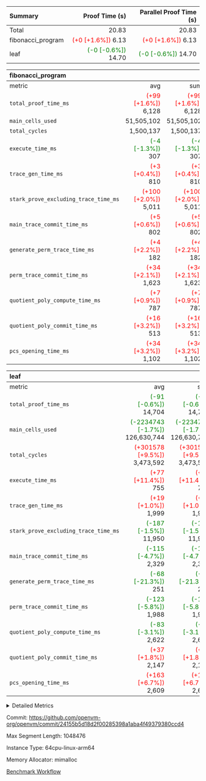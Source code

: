 | Summary | Proof Time (s) | Parallel Proof Time (s) |
|:---|---:|---:|
| Total |  20.83 |  20.83 |
| fibonacci_program | <span style='color: red'>(+0 [+1.6%])</span> 6.13 | <span style='color: red'>(+0 [+1.6%])</span> 6.13 |
| leaf | <span style='color: green'>(-0 [-0.6%])</span> 14.70 | <span style='color: green'>(-0 [-0.6%])</span> 14.70 |


| fibonacci_program |||||
|:---|---:|---:|---:|---:|
|metric|avg|sum|max|min|
| `total_proof_time_ms ` | <span style='color: red'>(+99 [+1.6%])</span> 6,128 | <span style='color: red'>(+99 [+1.6%])</span> 6,128 | <span style='color: red'>(+99 [+1.6%])</span> 6,128 | <span style='color: red'>(+99 [+1.6%])</span> 6,128 |
| `main_cells_used     ` |  51,505,102 |  51,505,102 |  51,505,102 |  51,505,102 |
| `total_cycles        ` |  1,500,137 |  1,500,137 |  1,500,137 |  1,500,137 |
| `execute_time_ms     ` | <span style='color: green'>(-4 [-1.3%])</span> 307 | <span style='color: green'>(-4 [-1.3%])</span> 307 | <span style='color: green'>(-4 [-1.3%])</span> 307 | <span style='color: green'>(-4 [-1.3%])</span> 307 |
| `trace_gen_time_ms   ` | <span style='color: red'>(+3 [+0.4%])</span> 810 | <span style='color: red'>(+3 [+0.4%])</span> 810 | <span style='color: red'>(+3 [+0.4%])</span> 810 | <span style='color: red'>(+3 [+0.4%])</span> 810 |
| `stark_prove_excluding_trace_time_ms` | <span style='color: red'>(+100 [+2.0%])</span> 5,011 | <span style='color: red'>(+100 [+2.0%])</span> 5,011 | <span style='color: red'>(+100 [+2.0%])</span> 5,011 | <span style='color: red'>(+100 [+2.0%])</span> 5,011 |
| `main_trace_commit_time_ms` | <span style='color: red'>(+5 [+0.6%])</span> 802 | <span style='color: red'>(+5 [+0.6%])</span> 802 | <span style='color: red'>(+5 [+0.6%])</span> 802 | <span style='color: red'>(+5 [+0.6%])</span> 802 |
| `generate_perm_trace_time_ms` | <span style='color: red'>(+4 [+2.2%])</span> 182 | <span style='color: red'>(+4 [+2.2%])</span> 182 | <span style='color: red'>(+4 [+2.2%])</span> 182 | <span style='color: red'>(+4 [+2.2%])</span> 182 |
| `perm_trace_commit_time_ms` | <span style='color: red'>(+34 [+2.1%])</span> 1,623 | <span style='color: red'>(+34 [+2.1%])</span> 1,623 | <span style='color: red'>(+34 [+2.1%])</span> 1,623 | <span style='color: red'>(+34 [+2.1%])</span> 1,623 |
| `quotient_poly_compute_time_ms` | <span style='color: red'>(+7 [+0.9%])</span> 787 | <span style='color: red'>(+7 [+0.9%])</span> 787 | <span style='color: red'>(+7 [+0.9%])</span> 787 | <span style='color: red'>(+7 [+0.9%])</span> 787 |
| `quotient_poly_commit_time_ms` | <span style='color: red'>(+16 [+3.2%])</span> 513 | <span style='color: red'>(+16 [+3.2%])</span> 513 | <span style='color: red'>(+16 [+3.2%])</span> 513 | <span style='color: red'>(+16 [+3.2%])</span> 513 |
| `pcs_opening_time_ms ` | <span style='color: red'>(+34 [+3.2%])</span> 1,102 | <span style='color: red'>(+34 [+3.2%])</span> 1,102 | <span style='color: red'>(+34 [+3.2%])</span> 1,102 | <span style='color: red'>(+34 [+3.2%])</span> 1,102 |

| leaf |||||
|:---|---:|---:|---:|---:|
|metric|avg|sum|max|min|
| `total_proof_time_ms ` | <span style='color: green'>(-91 [-0.6%])</span> 14,704 | <span style='color: green'>(-91 [-0.6%])</span> 14,704 | <span style='color: green'>(-91 [-0.6%])</span> 14,704 | <span style='color: green'>(-91 [-0.6%])</span> 14,704 |
| `main_cells_used     ` | <span style='color: green'>(-2234743 [-1.7%])</span> 126,630,744 | <span style='color: green'>(-2234743 [-1.7%])</span> 126,630,744 | <span style='color: green'>(-2234743 [-1.7%])</span> 126,630,744 | <span style='color: green'>(-2234743 [-1.7%])</span> 126,630,744 |
| `total_cycles        ` | <span style='color: red'>(+301578 [+9.5%])</span> 3,473,592 | <span style='color: red'>(+301578 [+9.5%])</span> 3,473,592 | <span style='color: red'>(+301578 [+9.5%])</span> 3,473,592 | <span style='color: red'>(+301578 [+9.5%])</span> 3,473,592 |
| `execute_time_ms     ` | <span style='color: red'>(+77 [+11.4%])</span> 755 | <span style='color: red'>(+77 [+11.4%])</span> 755 | <span style='color: red'>(+77 [+11.4%])</span> 755 | <span style='color: red'>(+77 [+11.4%])</span> 755 |
| `trace_gen_time_ms   ` | <span style='color: red'>(+19 [+1.0%])</span> 1,999 | <span style='color: red'>(+19 [+1.0%])</span> 1,999 | <span style='color: red'>(+19 [+1.0%])</span> 1,999 | <span style='color: red'>(+19 [+1.0%])</span> 1,999 |
| `stark_prove_excluding_trace_time_ms` | <span style='color: green'>(-187 [-1.5%])</span> 11,950 | <span style='color: green'>(-187 [-1.5%])</span> 11,950 | <span style='color: green'>(-187 [-1.5%])</span> 11,950 | <span style='color: green'>(-187 [-1.5%])</span> 11,950 |
| `main_trace_commit_time_ms` | <span style='color: green'>(-115 [-4.7%])</span> 2,329 | <span style='color: green'>(-115 [-4.7%])</span> 2,329 | <span style='color: green'>(-115 [-4.7%])</span> 2,329 | <span style='color: green'>(-115 [-4.7%])</span> 2,329 |
| `generate_perm_trace_time_ms` | <span style='color: green'>(-68 [-21.3%])</span> 251 | <span style='color: green'>(-68 [-21.3%])</span> 251 | <span style='color: green'>(-68 [-21.3%])</span> 251 | <span style='color: green'>(-68 [-21.3%])</span> 251 |
| `perm_trace_commit_time_ms` | <span style='color: green'>(-123 [-5.8%])</span> 1,988 | <span style='color: green'>(-123 [-5.8%])</span> 1,988 | <span style='color: green'>(-123 [-5.8%])</span> 1,988 | <span style='color: green'>(-123 [-5.8%])</span> 1,988 |
| `quotient_poly_compute_time_ms` | <span style='color: green'>(-83 [-3.1%])</span> 2,622 | <span style='color: green'>(-83 [-3.1%])</span> 2,622 | <span style='color: green'>(-83 [-3.1%])</span> 2,622 | <span style='color: green'>(-83 [-3.1%])</span> 2,622 |
| `quotient_poly_commit_time_ms` | <span style='color: red'>(+37 [+1.8%])</span> 2,147 | <span style='color: red'>(+37 [+1.8%])</span> 2,147 | <span style='color: red'>(+37 [+1.8%])</span> 2,147 | <span style='color: red'>(+37 [+1.8%])</span> 2,147 |
| `pcs_opening_time_ms ` | <span style='color: red'>(+163 [+6.7%])</span> 2,609 | <span style='color: red'>(+163 [+6.7%])</span> 2,609 | <span style='color: red'>(+163 [+6.7%])</span> 2,609 | <span style='color: red'>(+163 [+6.7%])</span> 2,609 |



<details>
<summary>Detailed Metrics</summary>

| group | num_segments | keygen_time_ms | commit_exe_time_ms |
| --- | --- | --- | --- |
| fibonacci_program | 1 | 345 | 6 | 

| group | air_name | quotient_deg | interactions | constraints |
| --- | --- | --- | --- | --- |
| fibonacci_program | AccessAdapterAir<16> | 2 | 5 | 14 | 
| fibonacci_program | AccessAdapterAir<2> | 2 | 5 | 14 | 
| fibonacci_program | AccessAdapterAir<32> | 2 | 5 | 14 | 
| fibonacci_program | AccessAdapterAir<4> | 2 | 5 | 14 | 
| fibonacci_program | AccessAdapterAir<64> | 2 | 5 | 14 | 
| fibonacci_program | AccessAdapterAir<8> | 2 | 5 | 14 | 
| fibonacci_program | BitwiseOperationLookupAir<8> | 2 | 2 | 4 | 
| fibonacci_program | MemoryMerkleAir<8> | 2 | 4 | 40 | 
| fibonacci_program | PersistentBoundaryAir<8> | 2 | 3 | 6 | 
| fibonacci_program | PhantomAir | 2 | 3 | 5 | 
| fibonacci_program | Poseidon2PeripheryAir<BabyBearParameters>, 1> | 2 | 1 | 286 | 
| fibonacci_program | ProgramAir | 1 | 1 | 4 | 
| fibonacci_program | RangeTupleCheckerAir<2> | 1 | 1 | 4 | 
| fibonacci_program | VariableRangeCheckerAir | 1 | 1 | 4 | 
| fibonacci_program | VmAirWrapper<Rv32BaseAluAdapterAir, BaseAluCoreAir<4, 8> | 2 | 19 | 43 | 
| fibonacci_program | VmAirWrapper<Rv32BaseAluAdapterAir, LessThanCoreAir<4, 8> | 2 | 17 | 39 | 
| fibonacci_program | VmAirWrapper<Rv32BaseAluAdapterAir, ShiftCoreAir<4, 8> | 2 | 23 | 90 | 
| fibonacci_program | VmAirWrapper<Rv32BranchAdapterAir, BranchEqualCoreAir<4> | 2 | 11 | 25 | 
| fibonacci_program | VmAirWrapper<Rv32BranchAdapterAir, BranchLessThanCoreAir<4, 8> | 2 | 13 | 41 | 
| fibonacci_program | VmAirWrapper<Rv32CondRdWriteAdapterAir, Rv32JalLuiCoreAir> | 2 | 10 | 22 | 
| fibonacci_program | VmAirWrapper<Rv32HintStoreAdapterAir, Rv32HintStoreCoreAir> | 2 | 15 | 17 | 
| fibonacci_program | VmAirWrapper<Rv32JalrAdapterAir, Rv32JalrCoreAir> | 2 | 16 | 20 | 
| fibonacci_program | VmAirWrapper<Rv32LoadStoreAdapterAir, LoadSignExtendCoreAir<4, 8> | 2 | 18 | 33 | 
| fibonacci_program | VmAirWrapper<Rv32LoadStoreAdapterAir, LoadStoreCoreAir<4> | 2 | 17 | 38 | 
| fibonacci_program | VmAirWrapper<Rv32MultAdapterAir, DivRemCoreAir<4, 8> | 2 | 25 | 88 | 
| fibonacci_program | VmAirWrapper<Rv32MultAdapterAir, MulHCoreAir<4, 8> | 2 | 24 | 38 | 
| fibonacci_program | VmAirWrapper<Rv32MultAdapterAir, MultiplicationCoreAir<4, 8> | 2 | 19 | 26 | 
| fibonacci_program | VmAirWrapper<Rv32RdWriteAdapterAir, Rv32AuipcCoreAir> | 2 | 11 | 15 | 
| fibonacci_program | VmConnectorAir | 2 | 3 | 9 | 
| leaf | AccessAdapterAir<2> | 4 | 5 | 12 | 
| leaf | AccessAdapterAir<4> | 4 | 5 | 12 | 
| leaf | AccessAdapterAir<8> | 4 | 5 | 12 | 
| leaf | FriReducedOpeningAir | 4 | 35 | 59 | 
| leaf | NativePoseidon2Air<BabyBearParameters>, 1> | 4 | 31 | 302 | 
| leaf | PhantomAir | 4 | 3 | 4 | 
| leaf | ProgramAir | 1 | 1 | 4 | 
| leaf | VariableRangeCheckerAir | 1 | 1 | 4 | 
| leaf | VmAirWrapper<BranchNativeAdapterAir, BranchEqualCoreAir<1> | 2 | 11 | 23 | 
| leaf | VmAirWrapper<JalNativeAdapterAir, JalCoreAir> | 4 | 7 | 6 | 
| leaf | VmAirWrapper<NativeAdapterAir<2, 0>, PublicValuesCoreAir> | 4 | 11 | 23 | 
| leaf | VmAirWrapper<NativeAdapterAir<2, 1>, FieldArithmeticCoreAir> | 4 | 15 | 23 | 
| leaf | VmAirWrapper<NativeLoadStoreAdapterAir<1>, NativeLoadStoreCoreAir<1> | 4 | 15 | 24 | 
| leaf | VmAirWrapper<NativeVectorizedAdapterAir<4>, FieldExtensionCoreAir> | 4 | 15 | 23 | 
| leaf | VmConnectorAir | 4 | 3 | 8 | 
| leaf | VolatileBoundaryAir | 4 | 4 | 16 | 

| group | air_name | idx | rows | prep_cols | perm_cols | main_cols | cells |
| --- | --- | --- | --- | --- | --- | --- | --- |
| leaf | AccessAdapterAir<2> | 0 | 524,288 |  | 16 | 11 | 14,155,776 | 
| leaf | AccessAdapterAir<4> | 0 | 262,144 |  | 16 | 13 | 7,602,176 | 
| leaf | AccessAdapterAir<8> | 0 | 65,536 |  | 16 | 17 | 2,162,688 | 
| leaf | FriReducedOpeningAir | 0 | 131,072 |  | 76 | 64 | 18,350,080 | 
| leaf | NativePoseidon2Air<BabyBearParameters>, 1> | 0 | 32,768 |  | 36 | 348 | 12,582,912 | 
| leaf | PhantomAir | 0 | 65,536 |  | 8 | 6 | 917,504 | 
| leaf | ProgramAir | 0 | 131,072 |  | 8 | 10 | 2,359,296 | 
| leaf | VariableRangeCheckerAir | 0 | 262,144 | 2 | 8 | 1 | 2,359,296 | 
| leaf | VmAirWrapper<BranchNativeAdapterAir, BranchEqualCoreAir<1> | 0 | 1,048,576 |  | 28 | 23 | 53,477,376 | 
| leaf | VmAirWrapper<JalNativeAdapterAir, JalCoreAir> | 0 | 131,072 |  | 12 | 10 | 2,883,584 | 
| leaf | VmAirWrapper<NativeAdapterAir<2, 0>, PublicValuesCoreAir> | 0 | 64 |  | 16 | 23 | 2,496 | 
| leaf | VmAirWrapper<NativeAdapterAir<2, 1>, FieldArithmeticCoreAir> | 0 | 2,097,152 |  | 20 | 30 | 104,857,600 | 
| leaf | VmAirWrapper<NativeLoadStoreAdapterAir<1>, NativeLoadStoreCoreAir<1> | 0 | 2,097,152 |  | 20 | 31 | 106,954,752 | 
| leaf | VmAirWrapper<NativeVectorizedAdapterAir<4>, FieldExtensionCoreAir> | 0 | 32,768 |  | 20 | 40 | 1,966,080 | 
| leaf | VmConnectorAir | 0 | 2 | 1 | 8 | 4 | 24 | 
| leaf | VolatileBoundaryAir | 0 | 524,288 |  | 8 | 11 | 9,961,472 | 

| group | air_name | segment | rows | prep_cols | perm_cols | main_cols | cells |
| --- | --- | --- | --- | --- | --- | --- | --- |
| fibonacci_program | AccessAdapterAir<8> | 0 | 64 |  | 24 | 17 | 2,624 | 
| fibonacci_program | BitwiseOperationLookupAir<8> | 0 | 65,536 | 3 | 8 | 2 | 655,360 | 
| fibonacci_program | MemoryMerkleAir<8> | 0 | 512 |  | 20 | 32 | 26,624 | 
| fibonacci_program | PersistentBoundaryAir<8> | 0 | 64 |  | 12 | 20 | 2,048 | 
| fibonacci_program | PhantomAir | 0 | 2 |  | 12 | 6 | 36 | 
| fibonacci_program | Poseidon2PeripheryAir<BabyBearParameters>, 1> | 0 | 256 |  | 8 | 300 | 78,848 | 
| fibonacci_program | ProgramAir | 0 | 4,096 |  | 8 | 10 | 73,728 | 
| fibonacci_program | RangeTupleCheckerAir<2> | 0 | 524,288 | 2 | 8 | 1 | 4,718,592 | 
| fibonacci_program | VariableRangeCheckerAir | 0 | 262,144 | 2 | 8 | 1 | 2,359,296 | 
| fibonacci_program | VmAirWrapper<Rv32BaseAluAdapterAir, BaseAluCoreAir<4, 8> | 0 | 1,048,576 |  | 80 | 36 | 121,634,816 | 
| fibonacci_program | VmAirWrapper<Rv32BaseAluAdapterAir, LessThanCoreAir<4, 8> | 0 | 524,288 |  | 40 | 37 | 40,370,176 | 
| fibonacci_program | VmAirWrapper<Rv32BaseAluAdapterAir, ShiftCoreAir<4, 8> | 0 | 2 |  | 52 | 53 | 210 | 
| fibonacci_program | VmAirWrapper<Rv32BranchAdapterAir, BranchEqualCoreAir<4> | 0 | 262,144 |  | 48 | 26 | 19,398,656 | 
| fibonacci_program | VmAirWrapper<Rv32BranchAdapterAir, BranchLessThanCoreAir<4, 8> | 0 | 8 |  | 56 | 32 | 704 | 
| fibonacci_program | VmAirWrapper<Rv32CondRdWriteAdapterAir, Rv32JalLuiCoreAir> | 0 | 131,072 |  | 44 | 18 | 8,126,464 | 
| fibonacci_program | VmAirWrapper<Rv32HintStoreAdapterAir, Rv32HintStoreCoreAir> | 0 | 4 |  | 36 | 26 | 248 | 
| fibonacci_program | VmAirWrapper<Rv32JalrAdapterAir, Rv32JalrCoreAir> | 0 | 16 |  | 36 | 28 | 1,024 | 
| fibonacci_program | VmAirWrapper<Rv32LoadStoreAdapterAir, LoadStoreCoreAir<4> | 0 | 32 |  | 72 | 40 | 3,584 | 
| fibonacci_program | VmAirWrapper<Rv32RdWriteAdapterAir, Rv32AuipcCoreAir> | 0 | 16 |  | 28 | 21 | 784 | 
| fibonacci_program | VmConnectorAir | 0 | 2 | 1 | 12 | 4 | 32 | 

| group | idx | trace_gen_time_ms | total_proof_time_ms | total_cycles | total_cells | stark_prove_excluding_trace_time_ms | quotient_poly_compute_time_ms | quotient_poly_commit_time_ms | perm_trace_commit_time_ms | pcs_opening_time_ms | main_trace_commit_time_ms | main_cells_used | generate_perm_trace_time_ms | execute_time_ms |
| --- | --- | --- | --- | --- | --- | --- | --- | --- | --- | --- | --- | --- | --- | --- |
| leaf | 0 | 1,999 | 14,704 | 3,473,592 | 340,593,112 | 11,950 | 2,622 | 2,147 | 1,988 | 2,609 | 2,329 | 126,630,744 | 251 | 755 | 

| group | segment | trace_gen_time_ms | total_proof_time_ms | total_cycles | total_cells | stark_prove_excluding_trace_time_ms | quotient_poly_compute_time_ms | quotient_poly_commit_time_ms | perm_trace_commit_time_ms | pcs_opening_time_ms | main_trace_commit_time_ms | main_cells_used | generate_perm_trace_time_ms | execute_time_ms |
| --- | --- | --- | --- | --- | --- | --- | --- | --- | --- | --- | --- | --- | --- | --- |
| fibonacci_program | 0 | 810 | 6,128 | 1,500,137 | 197,453,854 | 5,011 | 787 | 513 | 1,623 | 1,102 | 802 | 51,505,102 | 182 | 307 | 

</details>


Commit: https://github.com/openvm-org/openvm/commit/24155b5d18d2f00285398a1aba4f49379380ccd4

Max Segment Length: 1048476

Instance Type: 64cpu-linux-arm64

Memory Allocator: mimalloc

[Benchmark Workflow](https://github.com/openvm-org/openvm/actions/runs/12685049623)
